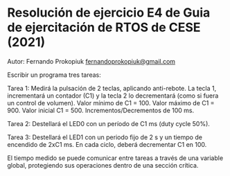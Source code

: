 # Resolución de ejercicio E4 de Guia de ejercitación de RTOS de CESE (2021)
Autor:
Fernando Prokopiuk <fernandoprokopiuk@gmail.com>

Escribir un programa tres tareas:

Tarea 1: Medirá la pulsación de 2 teclas, aplicando anti-rebote. La tecla 1, incrementará un contador (C1) y la tecla 2 lo decrementará (como si fuera un control de volumen). Valor mínimo de C1 = 100. Valor máximo de C1 = 900. Valor inicial C1 = 500. Incrementos/Decrementos de 100 ms.

Tarea 2: Destellará el LED0 con un período de C1 ms (duty cycle 50%).

Tarea 3: Destellará el LED1 con un periodo fijo de 2 s y un tiempo de encendido de 2xC1 ms. En cada ciclo, deberá decrementar C1 en 100.

El tiempo medido se puede comunicar entre tareas a través de una variable global, protegiendo sus operaciones dentro de una sección crítica.



